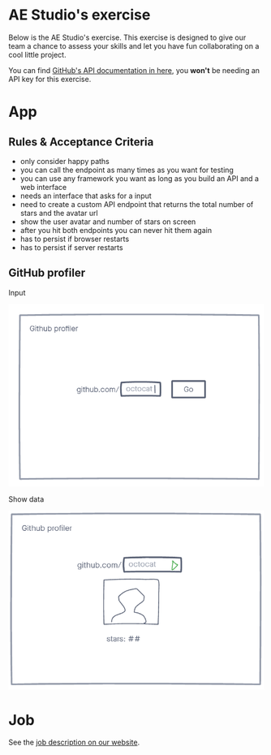 # AE Studio's exercise

Below is the AE Studio's exercise. This exercise is designed to give our team a chance to assess your skills and let you have fun collaborating on a cool little project.

You can find [GitHub's API documentation in here](https://docs.github.com/en/rest), you **won't** be needing an API key for this exercise.

# App

## Rules & Acceptance Criteria

- only consider happy paths
- you can call the endpoint as many times as you want for testing
- you can use any framework you want as long as you build an API and a web interface
- needs an interface that asks for a input
- need to create a custom API endpoint that returns the total number of stars and the avatar url
- show the user avatar and number of stars on screen
- after you hit both endpoints you can never hit them again
- has to persist if browser restarts
- has to persist if server restarts

## GitHub profiler

Input

![](./docs/1.png)

Show data

![](./docs/2.png)

# Job

See the [job description on our website](https://ae.studio/join-us).
